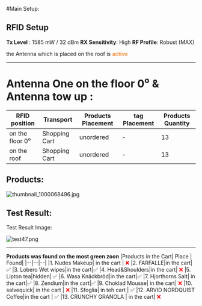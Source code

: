 #Main Setup:
## RFID Setup 
**Tx Level** : 1585 mW / 32 dBm 
**RX Sensitivity**: High
**RF Profile**: Robust (MAX)

the Antenna which is placed on the roof is <font color="f09144">**active**</font>
________________________

# Antenna One on the floor 0⁰  & Antenna tow up :

| RFID position | Transport  | Products Placement  |  tag Placement| Products Quantity |
|--|--|--|--|---|
|on the floor 0⁰ | Shopping Cart | unordered |  - | 13 |
|on the roof|  Shopping Cart| unordered |-|13


## Products:

![thumbnail_1000068496.jpg](/.attachments/thumbnail_1000068496-b64c4c96-d19e-4a3d-bf40-d5eba2060377.jpg)

## Test Result:

Test Result Image:

![test47.png](/.attachments/test47-4e79fed2-ab63-47a6-91ce-e08b371bc528.png)
____
**Products was found on the most green zoon**
|Products in the Cart| Place | Found|
|--|--|--|
|1. Nudes Makeup| in the cart |<font color="#ff0000"> ❌ </font>
|2. FARFALLE|in the cart|✅
|3. Lobero Wet wipes|in the cart|✅
|4. Head&Shoulders|in the cart|<font color="#ff0000"> ❌ </font>
|5. Lipton tea|hidden| ✅
|6. Wasa Knäckbröd|in the cart|✅
|7. Hjorthorns Salt| in the cart|✅
|8. Zendium|in the cart|✅
|9. Choklad Mousse| in the cart| <font color="#ff0000"> ❌ </font>
|10. salvequick| in the cart | <font color="#ff0000"> ❌ </font>
|11. Sfoglia| in teh cart | ✅ 
|12. ARVID NORDQUIST Coffee|in the cart | ✅ 
|13. CRUNCHY GRANOLA | in the cart| <font color="#ff0000"> ❌ </font>

